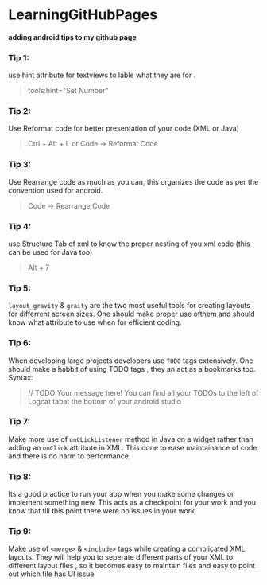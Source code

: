 # LearningGitHubPages
#### adding android tips to my github page

### Tip 1:
use hint attribute for textviews to lable what they are for .
> tools:hint="Set Number"


### Tip 2:
Use Reformat code for better presentation of your code (XML or Java)
> Ctrl + Alt + L 
or
Code -> Reformat Code


### Tip 3:
Use Rearrange code as much as you can, this organizes the code as per the convention used for android.
> Code -> Rearrange Code


### Tip 4:
use Structure Tab of xml to know the proper nesting of you xml code (this can be used for Java too)
> Alt + 7


### Tip 5:
`layout_gravity` & `graity` are the two most useful tools for creating layouts for differrent screen sizes.
One should make proper use ofthem and should know what attribute to use when for efficient coding.


### Tip 6:
When developing large projects developers use `TODO` tags extensively.
One should make a habbit of using TODO tags , they an act as a bookmarks too.
Syntax: 
> // TODO Your message here!
You can find all your TODOs to the left of Logcat tabat the bottom of your android studio


### Tip 7:
Make more use of `onCLickListener` method in Java on a widget rather than adding an `onClick` attribute in XML.
This done to ease maintainance of code and there is no harm to performance.


### Tip 8:
Its a good practice to run your app when you make some changes or implement something new.
This acts as a checkpoint for your work and you know that till this point there were no issues in your work.


### Tip 9:
Make use of `<merge>` & `<include>` tags while creating a complicated XML layouts.
They will help you to seperate different parts of your XML to different layout files , so it becomes easy to maintain files and easy to point out which file has UI issue
